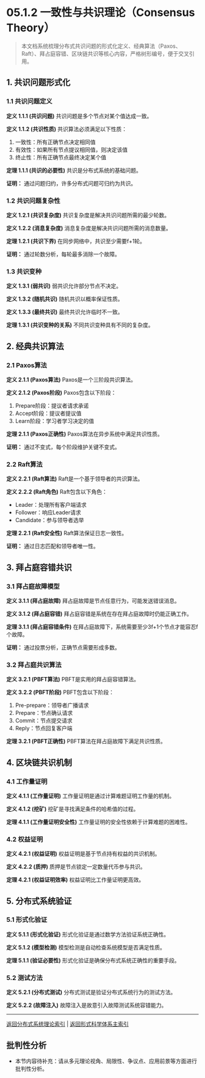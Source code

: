 # 05.1.2 一致性与共识理论（Consensus Theory）

> 本文档系统梳理分布式共识问题的形式化定义、经典算法（Paxos、Raft）、拜占庭容错、区块链共识等核心内容，严格树形编号，便于交叉引用。

## 1. 共识问题形式化

### 1.1 共识问题定义

**定义 1.1.1 (共识问题)**
共识问题是多个节点对某个值达成一致。

**定义 1.1.2 (共识性质)**
共识算法必须满足以下性质：

1. 一致性：所有正确节点决定相同值
2. 有效性：如果所有节点提议相同值，则决定该值
3. 终止性：所有正确节点最终决定某个值

**定理 1.1.1 (共识的必要性)**
共识是分布式系统的基础问题。

**证明：** 通过问题归约，许多分布式问题可归约为共识。

### 1.2 共识问题复杂性

**定义 1.2.1 (共识复杂度)**
共识复杂度是解决共识问题所需的最少轮数。

**定义 1.2.2 (消息复杂度)**
消息复杂度是解决共识问题所需的消息数量。

**定理 1.2.1 (共识下界)**
在同步网络中，共识至少需要f+1轮。

**证明：** 通过轮数分析，每轮最多消除一个故障。

### 1.3 共识变种

**定义 1.3.1 (弱共识)**
弱共识允许部分节点不决定。

**定义 1.3.2 (随机共识)**
随机共识以概率保证性质。

**定义 1.3.3 (最终共识)**
最终共识允许临时不一致。

**定理 1.3.1 (共识变种的关系)**
不同共识变种具有不同的复杂度。

## 2. 经典共识算法

### 2.1 Paxos算法

**定义 2.1.1 (Paxos算法)**
Paxos是一个三阶段共识算法。

**定义 2.1.2 (Paxos阶段)**
Paxos包含以下阶段：

1. Prepare阶段：提议者请求承诺
2. Accept阶段：提议者提议值
3. Learn阶段：学习者学习决定的值

**定理 2.1.1 (Paxos正确性)**
Paxos算法在异步系统中满足共识性质。

**证明：** 通过不变式，每个阶段维护关键不变式。

### 2.2 Raft算法

**定义 2.2.1 (Raft算法)**
Raft是一个基于领导者的共识算法。

**定义 2.2.2 (Raft角色)**
Raft包含以下角色：

- Leader：处理所有客户端请求
- Follower：响应Leader请求
- Candidate：参与领导者选举

**定理 2.2.1 (Raft安全性)**
Raft算法保证日志一致性。

**证明：** 通过日志匹配和领导者唯一性。

## 3. 拜占庭容错共识

### 3.1 拜占庭故障模型

**定义 3.1.1 (拜占庭故障)**
拜占庭故障是节点任意行为，可能发送错误消息。

**定义 3.1.2 (拜占庭容错)**
拜占庭容错是系统在存在拜占庭故障时仍能正确工作。

**定理 3.1.1 (拜占庭容错条件)**
在拜占庭故障下，系统需要至少3f+1个节点才能容忍f个故障。

**证明：** 通过投票分析，正确节点需要形成多数。

### 3.2 拜占庭共识算法

**定义 3.2.1 (PBFT算法)**
PBFT是实用的拜占庭容错算法。

**定义 3.2.2 (PBFT阶段)**
PBFT包含以下阶段：

1. Pre-prepare：领导者广播请求
2. Prepare：节点确认请求
3. Commit：节点提交请求
4. Reply：节点回复客户端

**定理 3.2.1 (PBFT正确性)**
PBFT算法在拜占庭故障下满足共识性质。

## 4. 区块链共识机制

### 4.1 工作量证明

**定义 4.1.1 (工作量证明)**
工作量证明是通过计算难题证明工作量的机制。

**定义 4.1.2 (挖矿)**
挖矿是寻找满足条件的哈希值的过程。

**定理 4.1.1 (工作量证明安全性)**
工作量证明的安全性依赖于计算难题的困难性。

### 4.2 权益证明

**定义 4.2.1 (权益证明)**
权益证明是基于节点持有权益的共识机制。

**定义 4.2.2 (质押)**
质押是节点锁定一定数量代币参与共识。

**定理 4.2.1 (权益证明效率)**
权益证明比工作量证明更高效。

## 5. 分布式系统验证

### 5.1 形式化验证

**定义 5.1.1 (形式化验证)**
形式化验证是通过数学方法验证系统正确性。

**定义 5.1.2 (模型检测)**
模型检测是自动检查系统模型是否满足性质。

**定理 5.1.1 (验证必要性)**
形式化验证是确保分布式系统正确性的重要手段。

### 5.2 测试方法

**定义 5.2.1 (分布式测试)**
分布式测试是验证分布式系统行为的测试方法。

**定义 5.2.2 (故障注入)**
故障注入是故意引入故障测试系统容错能力。

---

[返回分布式系统理论索引](README.md) | [返回形式科学体系主索引](README.md)


## 批判性分析

- 本节内容待补充：请从多元理论视角、局限性、争议点、应用前景等方面进行批判性分析。
